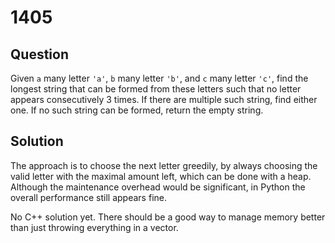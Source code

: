 # 1405

## Question

Given `a` many letter `'a'`, `b` many letter `'b'`, and `c` many letter `'c'`, find the longest string that can be formed from these letters such that no letter appears consecutively 3 times. If there are multiple such string, find either one. If no such string can be formed, return the empty string.

## Solution

The approach is to choose the next letter greedily, by always choosing the valid letter with the maximal amount left, which can be done with a heap. Although the maintenance overhead would be significant, in Python the overall performance still appears fine.

No C++ solution yet. There should be a good way to manage memory better than just throwing everything in a vector.

